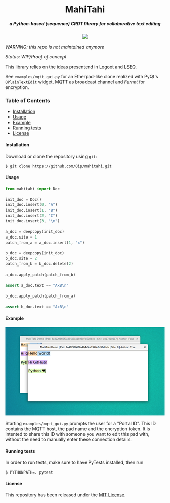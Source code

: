 <div align="center">
    <h1>MahiTahi</h1>
    <h5>a Python-based (sequence) CRDT library for collaborative text editing</h5>
</div>

<div align="center">
    <a href="https://travis-ci.org/0ip/mahitahi">
        <img src="https://img.shields.io/travis/0ip/mahitahi.svg?style=flat-square">
    </a>
</div>

_WARNING: this repo is not maintained anymore_

_Status: WIP/Proof of concept_

This library relies on the ideas presentend in [Logoot](https://doi.org/10.1109%2FTPDS.2009.173) and [LSEQ](https://doi.org/10.1145%2F2494266.2494278).

See `examples/mqtt_gui.py` for an Etherpad-like clone realized with PyQt's `QPlainTextEdit` widget, MQTT as broadcast channel and _Fernet_ for encryption.

### Table of Contents
* [Installation](#installation)
* [Usage](#usage)
* [Example](#example)
* [Running tests](#tests)
* [License](#license)

#### Installation
Download or clone the repository using `git`:

```console
$ git clone https://github.com/0ip/mahitahi.git
```

#### Usage

```python
from mahitahi import Doc

init_doc = Doc()
init_doc.insert(0, "A")
init_doc.insert(1, "B")
init_doc.insert(2, "C")
init_doc.insert(3, "\n")

a_doc = deepcopy(init_doc)
a_doc.site = 1
patch_from_a = a_doc.insert(1, "x")

b_doc = deepcopy(init_doc)
b_doc.site = 2
patch_from_b = b_doc.delete(2)

a_doc.apply_patch(patch_from_b)

assert a_doc.text == "AxB\n"

b_doc.apply_patch(patch_from_a)

assert b_doc.text == "AxB\n"
```

#### Example

![Screenshot](https://raw.githubusercontent.com/0ip/mahitahi/assets/screenshot.png)

Starting `examples/mqtt_gui.py` prompts the user for a "Portal ID". This ID contains the MQTT host, the pad name and the encryption token. It is intented to share this ID with someone you want to edit this pad with, without the need to manually enter these connection details.

#### Running tests

In order to run tests, make sure to have PyTests installed, then run

```console
$ PYTHONPATH=. pytest
```


#### License
This repository has been released under the [MIT License](LICENSE).
